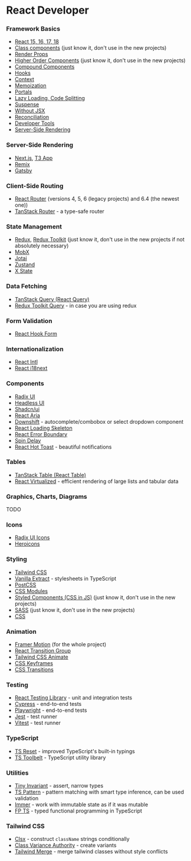 # React Developer

### Framework Basics

- [React 15, 16, 17, 18](https://react.dev/)
- [Class components](https://react.dev/reference/react/Component) (just know it, don't use in the new projects)
- [Render Props](https://react.dev/reference/react/cloneElement#passing-data-with-a-render-prop)
- [Higher Order Components](https://legacy.reactjs.org/docs/higher-order-components.html) (just know it, don't use in the new projects)
- [Compound Components](https://kentcdodds.com/blog/compound-components-with-react-hooks)
- [Hooks](https://react.dev/reference/react/hooks)
- [Context](https://react.dev/learn/scaling-up-with-reducer-and-context)
- [Memoization](https://react.dev/reference/react/memo)
- [Portals](https://react.dev/reference/react-dom/createPortal)
- [Lazy Loading, Code Splitting](https://react.dev/reference/react/lazy)
- [Suspense](https://react.dev/reference/react/Suspense)
- [Without JSX](https://legacy.reactjs.org/docs/react-without-jsx.html)
- [Reconciliation](https://legacy.reactjs.org/docs/reconciliation.html)
- [Developer Tools](https://react.dev/learn/react-developer-tools)
- [Server-Side Rendering](https://react.dev/reference/react-dom/server/renderToPipeableStream)

### Server-Side Rendering

- [Next.js](https://nextjs.org/), [T3 App](https://create.t3.gg/)
- [Remix](https://remix.run/)
- [Gatsby](https://www.gatsbyjs.com/)

### Client-Side Routing

- [React Router](https://reactrouter.com/en/main) (versions 4, 5, 6 (legacy projects) and 6.4 (the newest one))
- [TanStack Router](https://tanstack.com/router/v1) - a type-safe router

### State Management

- [Redux](https://redux.js.org/), [Redux Toolkit](https://redux-toolkit.js.org/) (just know it, don't use in the new projects if not absolutely necessary)
- [MobX](https://mobx.js.org/README.html)
- [Jotai](https://jotai.org/)
- [Zustand](https://zustand-demo.pmnd.rs/)
- [X State](https://xstate.js.org/)

### Data Fetching

- [TanStack Query (React Query)](https://tanstack.com/query/v3/)
- [Redux Toolkit Query](https://redux-toolkit.js.org/rtk-query/overview) - in case you are using redux

### Form Validation

- [React Hook Form](https://react-hook-form.com/)

### Internationalization

- [React Intl](https://formatjs.io/docs/react-intl/)
- [React i18next](https://react.i18next.com/)

### Components

- [Radix UI](https://www.radix-ui.com/)
- [Headless UI](https://headlessui.com/)
- [Shadcn/ui](https://ui.shadcn.com/)
- [React Aria](https://react-spectrum.adobe.com/react-aria/index.html)
- [Downshift](https://www.downshift-js.com/) - autocomplete/combobox or select dropdown component
- [React Loading Skeleton](https://www.npmjs.com/package/react-loading-skeleton)
- [React Error Boundary](https://www.npmjs.com/package/react-error-boundary)
- [Spin Delay](https://www.npmjs.com/package/spin-delay)
- [React Hot Toast](https://react-hot-toast.com/docs) - beautiful notifications

### Tables

- [TanStack Table (React Table)](https://tanstack.com/table/v8/?from=reactTableV7&original=https://github.com/TanStack/table/tree/v7/docs/src/pages/)
- [React Virtualized](https://bvaughn.github.io/react-virtualized/#/components/List) - efficient rendering of large lists and tabular data

### Graphics, Charts, Diagrams

TODO

### Icons

- [Radix UI Icons](https://www.radix-ui.com/icons)
- [Heroicons](https://heroicons.com/)

### Styling

- [Tailwind CSS](https://tailwindcss.com/)
- [Vanilla Extract](https://vanilla-extract.style/) - stylesheets in TypeScript
- [PostCSS](https://postcss.org/)
- [CSS Modules](https://github.com/css-modules/css-modules)
- [Styled Components (CSS in JS)](https://styled-components.com/) (just know it, don't use in the new projects)
- [SASS](https://sass-lang.com/) (just know it, don't use in the new projects)
- [CSS](https://developer.mozilla.org/en-US/docs/Web/CSS)

### Animation

- [Framer Motion](https://www.framer.com/motion/) (for the whole project)
- [React Transition Group](https://reactcommunity.org/react-transition-group/)
- [Tailwind CSS Animate](https://www.npmjs.com/package/tailwindcss-animate)
- [CSS Keyframes](https://developer.mozilla.org/en-US/docs/Web/CSS/@keyframes)
- [CSS Transitions](https://developer.mozilla.org/en-US/docs/Web/CSS/transition)

### Testing

- [React Testing Library](https://testing-library.com/docs/react-testing-library/intro/) - unit and integration tests
- [Cypress](https://www.cypress.io/) - end-to-end tests
- [Playwright](https://playwright.dev/) - end-to-end tests
- [Jest](https://jestjs.io/) - test runner
- [Vitest](https://vitest.dev/) - test runner

### TypeScript

- [TS Reset](https://www.totaltypescript.com/ts-reset) - improved TypeScript's built-in typings
- [TS Toolbelt](https://millsp.github.io/ts-toolbelt/) - TypeScript utility library

### Utilities

- [Tiny Invariant](https://www.npmjs.com/package/tiny-invariant) - assert, narrow types
- [TS Pattern](https://github.com/gvergnaud/ts-pattern) - pattern matching with smart type inference, can be used validation
- [Immer](https://immerjs.github.io/immer/) - work with immutable state as if it was mutable
- [FP TS](https://gcanti.github.io/fp-ts/) - typed functional programming in TypeScript

### Tailwind CSS

- [Clsx](https://www.npmjs.com/package/clsx) - construct `className` strings conditionally
- [Class Variance Authority](https://cva.style/docs) - create variants
- [Tailwind Merge](https://www.npmjs.com/package/tailwind-merge) - merge tailwind classes without style conflicts
